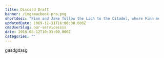 ```yaml
---
title: Discard Draft
banner: /img/macbook-pro.png
shortdesc: "Finn and Jake follow the Lich to the Citadel, where Finn meets his long lost dad."
updatedDate: 1969-12-31T16:00:00.000Z
cmsUserSlug: our-servicessss
date: 2016-08-12T10:33:00.000Z
categories: ""
---
```


gasdgdasg